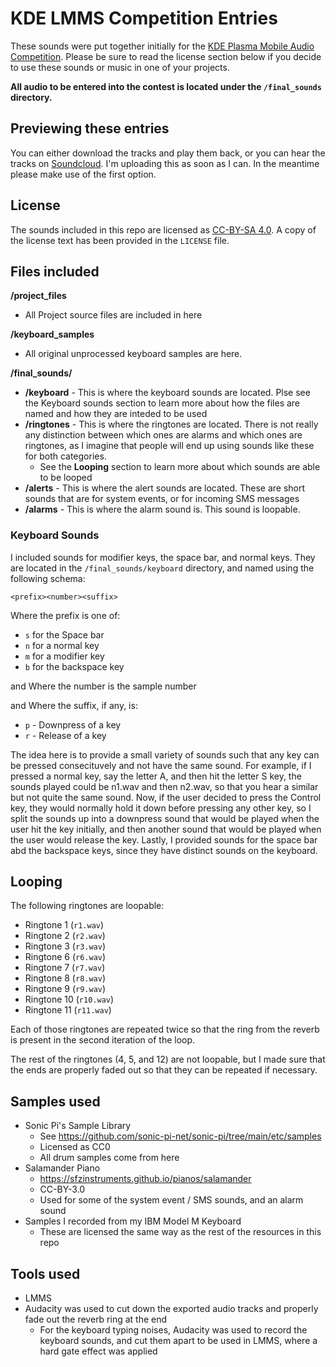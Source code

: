 # KDE LMMS Competition Entries

These sounds were put together initially for the [KDE Plasma Mobile Audio Competition](https://community.kde.org/Promo/Plasma_Mobile_Audio_Competition). Please be sure to read the license section below if you decide to use these sounds or music in one of your projects.

__All audio to be entered into the contest is located under the `/final_sounds` directory.__

## Previewing these entries

You can either download the tracks and play them back, <st>or you can hear the tracks on [Soundcloud](https://soundcloud.com/nesdood007).</st> I'm uploading this as soon as I can. In the meantime please make use of the first option.

## License

The sounds included in this repo are licensed as [CC-BY-SA 4.0](https://creativecommons.org/licenses/by-sa/4.0/).
A copy of the license text has been provided in the `LICENSE` file.

## Files included

__/project_files__
- All Project source files are included in here

__/keyboard_samples__
- All original unprocessed keyboard samples are here.

__/final_sounds/__

- __/keyboard__ - This is where the keyboard sounds are located. Plse see the Keyboard sounds section to learn more about how the files are named and how they are inteded to be used
- __/ringtones__ - This is where the ringtones are located. There is not really any distinction between which ones are alarms and which ones are ringtones, as I imagine that people will end up using sounds like these for both categories.
    - See the __Looping__ section to learn more about which sounds are able to be looped
- __/alerts__ - This is where the alert sounds are located. These are short sounds that are for system events, or for incoming SMS messages
- __/alarms__ - This is where the alarm sound is. This sound is loopable.

### Keyboard Sounds

I included sounds for modifier keys, the space bar, and normal keys. They are located in the `/final_sounds/keyboard` directory, and named using the following schema:

`<prefix><number><suffix>`

Where the prefix is one of:

- `s` for the Space bar
- `n` for a normal key
- `m` for a modifier key
- `b` for the backspace key

and Where the number is the sample number

and Where the suffix, if any, is:

- `p` - Downpress of a key
- `r` - Release of a key

The idea here is to provide a small variety of sounds such that any key can be pressed consecituvely and not have the same sound. For example, if I pressed a normal key, say the letter A, and then hit the letter S key, the sounds played could be n1.wav and then n2.wav, so that you hear a similar but not quite the same sound. Now, if the user decided to press the Control key, they would normally hold it down before pressing any other key, so I split the sounds up into a downpress sound that would be played when the user hit the key initially, and then another sound that would be played when the user would release the key. Lastly, I provided sounds for the space bar abd the backspace keys, since they have distinct sounds on the keyboard.

## Looping

The following ringtones are loopable:
- Ringtone 1 (`r1.wav`)
- Ringtone 2 (`r2.wav`)
- Ringtone 3 (`r3.wav`)
- Ringtone 6 (`r6.wav`)
- Ringtone 7 (`r7.wav`)
- Ringtone 8 (`r8.wav`)
- Ringtone 9 (`r9.wav`)
- Ringtone 10 (`r10.wav`)
- Ringtone 11 (`r11.wav`)

Each of those ringtones are repeated twice so that the ring from the reverb is present in the second iteration of the loop.

The rest of the ringtones (4, 5, and 12) are not loopable, but I made sure that the ends are properly faded out so that they can be repeated if necessary.

## Samples used

- Sonic Pi's Sample Library
    - See https://github.com/sonic-pi-net/sonic-pi/tree/main/etc/samples
    - Licensed as CC0
    - All drum samples come from here
- Salamander Piano
    - https://sfzinstruments.github.io/pianos/salamander
    - CC-BY-3.0
    - Used for some of the system event / SMS sounds, and an alarm sound
- Samples I recorded from my IBM Model M Keyboard
    - These are licensed the same way as the rest of the resources in this repo

## Tools used
- LMMS
- Audacity was used to cut down the exported audio tracks and properly fade out the reverb ring at the end
    - For the keyboard typing noises, Audacity was used to record the keyboard sounds, and cut them apart to be used in LMMS, where a hard gate effect was applied
